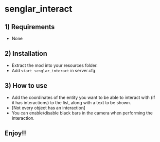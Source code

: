# senglar_interact

## 1) Requirements
- None

## 2) Installation
- Extract the mod into your resources folder.
- Add ```start senglar_interact``` in server.cfg

## 3) How to use
- Add the coordinates of the entity you want to be able to interact with (if it has interactions) to the list, along with a text to be shown.
- [Not every object has an interaction]
- You can enable/disable black bars in the camera when performing the interaction.

## Enjoy!!
